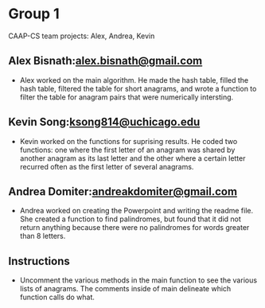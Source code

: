 # Group 1
CAAP-CS team projects: Alex, Andrea, Kevin

## Alex Bisnath:alex.bisnath@gmail.com  
* Alex worked on the main algorithm. He made the hash table, filled the hash table, filtered the table for short anagrams, and wrote a function to filter the table for anagram pairs that were numerically intersting. 
## Kevin Song:ksong814@uchicago.edu
* Kevin worked on the functions for suprising results. He coded two functions: one where the first letter of an anagram was shared by another anagram as its last letter and the other where a certain letter recurred often as the first letter of several anagrams. 
## Andrea Domiter:andreakdomiter@gmail.com
* Andrea worked on creating the Powerpoint and writing the readme file. She created a function to find palindromes, but found that it did not return anything because there were no palindromes for words greater than 8 letters. 

## Instructions
* Uncomment the various methods in the main function to see the various lists of anagrams. The comments inside of main delineate which function calls do what.
